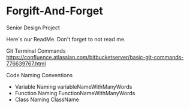 # Forgift-And-Forget
Senior Design Project

Here's our ReadMe. Don't forget to not read me.

Git Terminal Commands
https://confluence.atlassian.com/bitbucketserver/basic-git-commands-776639767.html

Code Naming Conventions
* Variable Naming
  variableNameWithManyWords
* Function Naming
  FunctionNameWithManyWords
* Class Naming
  ClassName
